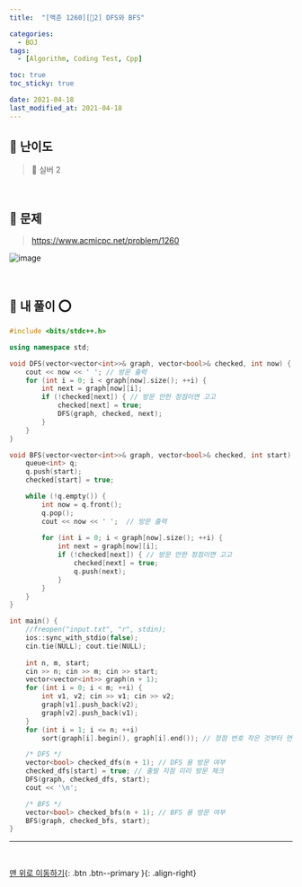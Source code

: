 ```yaml
---
title:  "[백준 1260][🤍2] DFS와 BFS" 

categories:
  - BOJ
tags:
  - [Algorithm, Coding Test, Cpp]

toc: true
toc_sticky: true

date: 2021-04-18
last_modified_at: 2021-04-18
---
```



## 🚀 난이도 

> 🤍 실버 2

<br>

## 🚀 문제

> <https://www.acmicpc.net/problem/1260>

![image](https://user-images.githubusercontent.com/42318591/115132478-7ddbbf00-a03b-11eb-8583-4185c4657db4.png)


<br>

## 🚀 내 풀이 ⭕

```cpp
#include <bits/stdc++.h>

using namespace std;

void DFS(vector<vector<int>>& graph, vector<bool>& checked, int now) {
	cout << now << ' '; // 방문 출력
	for (int i = 0; i < graph[now].size(); ++i) {
		int next = graph[now][i];
		if (!checked[next]) { // 방문 안한 정점이면 고고
			checked[next] = true;
			DFS(graph, checked, next);
		}
	}
}

void BFS(vector<vector<int>>& graph, vector<bool>& checked, int start) {
	queue<int> q;
	q.push(start);
	checked[start] = true;

	while (!q.empty()) {
		int now = q.front();
		q.pop();
		cout << now << ' ';  // 방문 출력
		
		for (int i = 0; i < graph[now].size(); ++i) {
			int next = graph[now][i];
			if (!checked[next]) { // 방문 안한 정점이면 고고
				checked[next] = true;
				q.push(next);
			}
		}
	}
}

int main() {
	//freopen("input.txt", "r", stdin);
	ios::sync_with_stdio(false);
	cin.tie(NULL); cout.tie(NULL);
	
	int n, m, start;
	cin >> n; cin >> m; cin >> start;
	vector<vector<int>> graph(n + 1);
	for (int i = 0; i < m; ++i) {
		int v1, v2; cin >> v1; cin >> v2;
		graph[v1].push_back(v2);
		graph[v2].push_back(v1);
	}
	for (int i = 1; i <= n; ++i)
		sort(graph[i].begin(), graph[i].end()); // 정점 번호 작은 것부터 먼저 방문하라고 했기 때문에 정렬 해줌

    /* DFS */
	vector<bool> checked_dfs(n + 1); // DFS 용 방문 여부
	checked_dfs[start] = true; // 출발 지점 미리 방문 체크
	DFS(graph, checked_dfs, start); 
	cout << '\n';

    /* BFS */
	vector<bool> checked_bfs(n + 1); // BFS 용 방문 여부 
	BFS(graph, checked_bfs, start);
}
```

***
<br>

[맨 위로 이동하기](#){: .btn .btn--primary }{: .align-right}